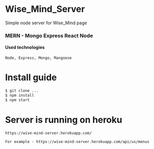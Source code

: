 # Wise_Mind_Server

Simple node server for Wise_Mind page
### MERN - Mongo Express React Node

#### Used technologies

```
Node, Express, Mongo, Mangoose
```

# Install guide
```sh
$ git clone ...
$ npm install
$ npm start
```
# Server is running on heroku
```
https://wise-mind-server.herokuapp.com/

For example - https://wise-mind-server.herokuapp.com/api/us/menus
```
